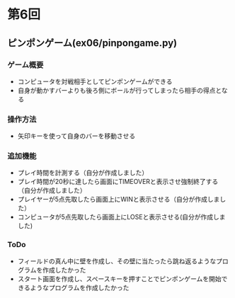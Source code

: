 # 第6回
## ピンポンゲーム(ex06/pinpongame.py)
### ゲーム概要
* コンピュータを対戦相手としてピンポンゲームができる
* 自身が動かすバーよりも後ろ側にボールが行ってしまったら相手の得点となる
### 操作方法
* 矢印キーを使って自身のバーを移動させる
### 追加機能
* プレイ時間を計測する（自分が作成しました）
* プレイ時間が20秒に達したら画面にTIMEOVERと表示させ強制終了する（自分が作成しました）
* プレイヤーが5点先取したら画面上にWINと表示させる（自分が作成しました）
* コンピュータが5点先取したら画面上にLOSEと表示させる(自分が作成しました)
### ToDo
* フィールドの真ん中に壁を作成し、その壁に当たったら跳ね返るようなプログラムを作成したかった
* スタート画面を作成し、スペースキーを押すことでピンポンゲームを開始できるようなプログラムを作成したかった